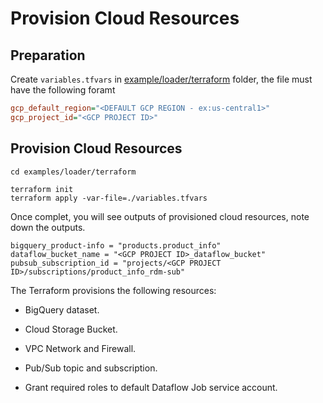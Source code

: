 # Provision Cloud Resources

## Preparation

Create `variables.tfvars` in [example/loader/terraform](./terraform/) folder, the file must have the following foramt

```ini
gcp_default_region="<DEFAULT GCP REGION - ex:us-central1>"
gcp_project_id="<GCP PROJECT ID>"
```

## Provision Cloud Resources

```shell
cd examples/loader/terraform

terraform init
terraform apply -var-file=./variables.tfvars
```

Once complet, you will see outputs of provisioned cloud resources, note down the outputs.

```shell
bigquery_product-info = "products.product_info"
dataflow_bucket_name = "<GCP PROJECT ID>_dataflow_bucket"
pubsub_subscription_id = "projects/<GCP PROJECT ID>/subscriptions/product_info_rdm-sub"
```

The Terraform provisions the following resources:

* BigQuery dataset.

* Cloud Storage Bucket.

* VPC Network and Firewall.

* Pub/Sub topic and subscription.

* Grant required roles to default Dataflow Job service account.
